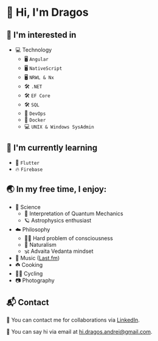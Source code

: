 # 🖖 Hi, I'm Dragos
## 👀 I'm interested in 
   - 💻 Technology
        - 🖥 `Angular`
        - 🖥 `NativeScript`
        - 🖥 `NRWL & Nx`
        - 🛠 `.NET`
        - 🛠 `EF Core`
        - 🛠 `SQL`
        - 🚀 `DevOps`
        - 🚀 `Docker`
        - 💻 `UNIX & Windows SysAdmin`
## 🌱 I'm currently learning
  - 📱 `Flutter`
  - 🔥 `Firebase`
## 🌏 In my free time, I enjoy: 
  - 🧬 Science
      - 🔬 Interpretation of Quantum Mechanics
      - 🪐 Astrophysics enthusiast
  - ☁️ Philosophy
    - 🙇‍♂️ Hard problem of consciousness
    - 🌴 Naturalism
    - 🕉 Advaita Vedanta mindset
  - 🎵 Music ([Last.fm](https://www.last.fm/user/i_and_eye))
  - ☘️ Cooking
  - 🚴‍♂️ Cycling
  - 📷 Photography

## 📬 Contact
 💪 You can contact me for collaborations via [LinkedIn](https://www.linkedin.com/in/dragos-andrei-iliescu-b3005117b/).
 
 👋 You can say hi via email at [hi.dragos.andrei@gmail.com](mailto:hi.dragos.andrei@gmail.com).
